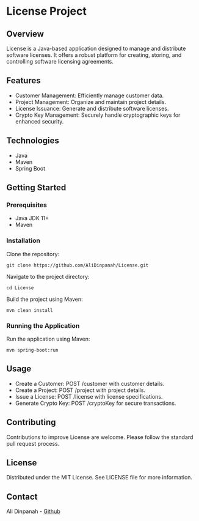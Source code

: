 # License Project

## Overview

License is a Java-based application designed to manage and distribute software licenses. It offers a robust platform for creating, storing, and controlling software licensing agreements.

## Features

+ Customer Management: Efficiently manage customer data.
+ Project Management: Organize and maintain project details.
+ License Issuance: Generate and distribute software licenses.
+ Crypto Key Management: Securely handle cryptographic keys for enhanced security.

## Technologies

+ Java
+ Maven
+ Spring Boot

## Getting Started
### Prerequisites

+ Java JDK 11+
+ Maven

### Installation

Clone the repository:

    git clone https://github.com/AliDinpanah/License.git

Navigate to the project directory:

    cd License

Build the project using Maven:

    mvn clean install

### Running the Application

Run the application using Maven:
 
    mvn spring-boot:run

## Usage

+ Create a Customer: POST /customer with customer details.
+ Create a Project: POST /project with project details.
+ Issue a License: POST /license with license specifications.
+ Generate Crypto Key: POST /cryptoKey for secure transactions.

## Contributing

Contributions to improve License are welcome. Please follow the standard pull request process.
## License

Distributed under the MIT License. See LICENSE file for more information.
## Contact

Ali Dinpanah - [Github](https://github.com/AliDinpanah)
